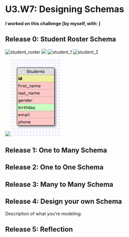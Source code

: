# U3.W7: Designing Schemas


#### I worked on this challenge [by myself, with: ]


## Release 0: Student Roster Schema
<!-- display your image inline here -->
![student_roster](https://www.dropbox.com/s/s2zigckzkih2ti1/schema_1.tiff?raw=true)
<img src="https://www.dropbox.com/s/s2zigckzkih2ti1/schema_1.tiff">
![student_1](https://www.dropbox.com/sc/87n6zxdbrwu569k/1mYE1Qnhqj)
![student_2](https://www.dropbox.com/sc/87n6zxdbrwu569k/1mYE1Qnhqjraw=true)

<img src="https://www.dropbox.com/sc/87n6zxdbrwu569k/1mYE1Qnhqj">
<img src="week_7/2_designing_schemas/schema_1.tiff">

## Release 1: One to Many Schema
<!-- display your image inline here -->


## Release 2: One to One Schema
<!-- display your image inline here -->


## Release 3: Many to Many Schema
<!-- display your image inline here -->


## Release 4: Design your own Schema
Description of what you're modeling: 

<!-- display your one-to-one image inline here -->
<!-- display your many-to-many image inline here -->

## Release 5: Reflection
